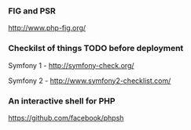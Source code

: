 ### FIG and PSR

http://www.php-fig.org/


### Checkilst of things TODO before deployment

Symfony 1 - http://symfony-check.org/

Symfony 2 - http://www.symfony2-checklist.com/


### An interactive shell for PHP

https://github.com/facebook/phpsh
